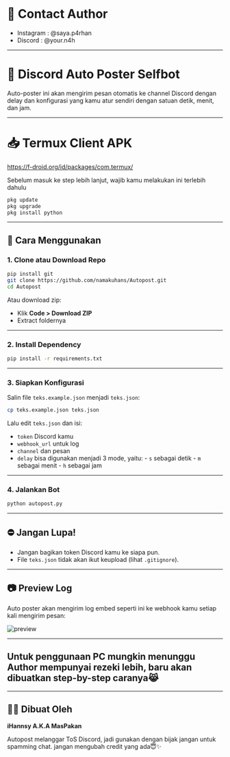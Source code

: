 # 📱 Contact Author
- Instagram : @saya.p4rhan
- Discord : @your.n4h

---

# 🤖 Discord Auto Poster Selfbot

Auto-poster ini akan mengirim pesan otomatis ke channel Discord dengan delay dan konfigurasi yang kamu atur sendiri dengan satuan detik, menit, dan jam.

---
# 📥 Termux Client APK
https://f-droid.org/id/packages/com.termux/


Sebelum masuk ke step lebih lanjut, wajib kamu melakukan ini terlebih dahulu
```bash
pkg update
pkg upgrade
pkg install python
```
---

## 🚀 Cara Menggunakan

### 1. Clone atau Download Repo
```bash
pip install git
git clone https://github.com/namakuhans/Autopost.git
cd Autopost
```

Atau download zip:
- Klik **Code > Download ZIP**
- Extract foldernya

---

### 2. Install Dependency
```bash
pip install -r requirements.txt
```

---

### 3. Siapkan Konfigurasi
Salin file `teks.example.json` menjadi `teks.json`:
```bash
cp teks.example.json teks.json
```

Lalu edit `teks.json` dan isi:
- `token` Discord kamu
- `webhook_url` untuk log
- `channel` dan pesan
- `delay` bisa digunakan menjadi 3 mode, yaitu:
      - `s` sebagai detik
      - `m` sebagai menit
      - `h` sebagai jam
      
  

---

### 4. Jalankan Bot
```bash
python autopost.py
```

---

## ⛔️ Jangan Lupa!
- Jangan bagikan token Discord kamu ke siapa pun.
- File `teks.json` tidak akan ikut keupload (lihat `.gitignore`).

---

## 📷 Preview Log
Auto poster akan mengirim log embed seperti ini ke webhook kamu setiap kali mengirim pesan:

![preview](https://cdn.discordapp.com/attachments/1334163100974452756/1372259788762644592/IMG_20250515_000952.jpg?ex=68262004&is=6824ce84&hm=2f0d8c9757ed2c45ba3202e6a72b78c9304ee669185faae1597950e9ddf02797&)

---


## Untuk penggunaan PC mungkin menunggu Author mempunyai rezeki lebih, baru akan dibuatkan step-by-step caranya😹


---
## 👨‍💼 Dibuat Oleh
**iHannsy A.K.A MasPakan**

Autopost melanggar ToS Discord, jadi gunakan dengan bijak jangan untuk spamming chat. jangan mengubah credit yang ada😇✨

